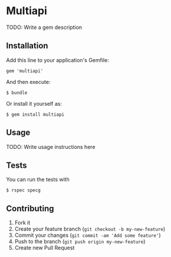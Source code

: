 # Multiapi

TODO: Write a gem description

## Installation

Add this line to your application's Gemfile:

    gem 'multiapi'

And then execute:

    $ bundle

Or install it yourself as:

    $ gem install multiapi

## Usage

TODO: Write usage instructions here

## Tests

You can run the tests with 

	$ rspec specg

## Contributing

1. Fork it
2. Create your feature branch (`git checkout -b my-new-feature`)
3. Commit your changes (`git commit -am 'Add some feature'`)
4. Push to the branch (`git push origin my-new-feature`)
5. Create new Pull Request
